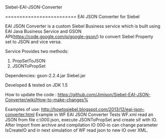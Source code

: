 Siebel-EAI-JSON-Converter

=========================
EAI JSON Converter for Siebel

EAI JSON Converter is a custom Siebel Business service which is built using EAI Java Business Service and GSON API(https://code.google.com/p/google-gson/) to convert Siebel Property set to JSON and vice versa.

Service Provides two methods:

1. PropSetToJSON
2. JSONToPropSet

Dependencies:
gson-2.2.4.jar
Siebel.jar

Developed & tested on JDK 1.5

How to update the code : https://github.com/Jimjson/Siebel-EAI-JSON-Converter/wiki/How-to-make-changes%

Examples of use: http://howtosiebel.blogspot.com/2013/12/eai-json-converter.html
Example in WF EAI JSON Converter Tests WF.xml read an JSON from file c:\000.json, execute JSONToPropSet and create sif with IO. After Import from archive and compilation IO 000-io can change parameter IsCreateIO and in next simulation of WF read json to new IO over XML.
